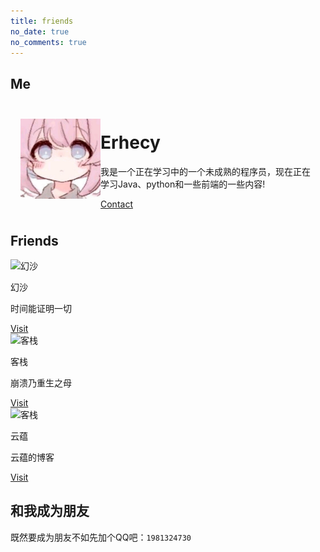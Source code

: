 ```yaml
---
title: friends
no_date: true
no_comments: true
---
```

## Me

<div class="container">
    <div class="card" style="display: grid; grid-template-columns: minmax(128px, 10%) 1fr; padding: 8px 16px;">
        <img src="/theme-img/logo.png" alt="Erhecy's BLog logo" style="height: 100%; object-fit: contain;">
        <div>
            <h1>Erhecy</h1>
            <p>我是一个正在学习中的一个未成熟的程序员，现在正在学习Java、python和一些前端的一些内容!</p>
            <div class="actions">
                <a class="action-button-primary" href="mailto:admin@mmcee.cn">Contact</a>
            </div>
        </div>
    </div>
</div>

## Friends

<div class="card-grid">
    <div class="card">
        <div class="cover-img">
            <img src="https://crash-logs.cn/usr/themes/cactus-master/images/logo.png" alt="幻沙">
        </div>
        <div class="content">
            <p class="title">幻沙</p>
            <p class="description">时间能证明一切</p>
        </div>
        <div class="actions">
            <a class="action-button-primary" href="https://crash-logs.cn/">Visit</a>
        </div>
    </div>
     <div class="card">
        <div class="cover-img">
            <img src="https://files.catbox.moe/xaxavz.JPG " alt="客栈">
        </div>
        <div class="content">
            <p class="title">客栈</p>
            <p class="description">崩溃乃重生之母</p>
        </div>
        <div class="actions">
            <a class="action-button-primary" href="http://blog.neko25.ml">Visit</a>
        </div>
    </div>
         <div class="card">
        <div class="cover-img">
            <img src="https://en.gravatar.com/userimage/153708519/04635acffbb0ae7f235603aa4cf17643.png" alt="客栈">
        </div>
        <div class="content">
            <p class="title">云蕴</p>
            <p class="description">云蕴的博客</p>
        </div>
        <div class="actions">
            <a class="action-button-primary" href="https://blog.cloudyun.xyz/">Visit</a>
        </div>
    </div>
</div>

## 和我成为朋友

既然要成为朋友不如先加个QQ吧：`1981324730`